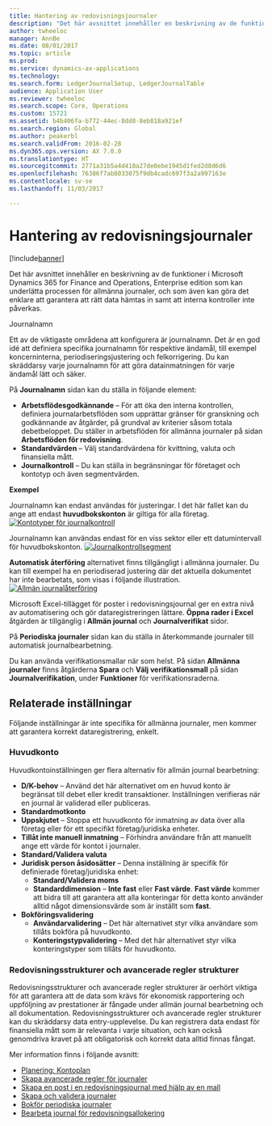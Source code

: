 ```yaml
---
title: Hantering av redovisningsjournaler
description: "Det här avsnittet innehåller en beskrivning av de funktioner i Microsoft Dynamics 365 for Finance and Operations, Enterprise edition som kan underlätta processen för allmänna journaler, och som även kan göra det enklare att garantera att rätt data hämtas in samt att interna kontroller inte påverkas."
author: twheeloc
manager: AnnBe
ms.date: 08/01/2017
ms.topic: article
ms.prod: 
ms.service: dynamics-ax-applications
ms.technology: 
ms.search.form: LedgerJournalSetup, LedgerJournalTable
audience: Application User
ms.reviewer: twheeloc
ms.search.scope: Core, Operations
ms.custom: 15721
ms.assetid: b4b406fa-b772-44ec-8dd8-8eb818a921ef
ms.search.region: Global
ms.author: peakerbl
ms.search.validFrom: 2016-02-28
ms.dyn365.ops.version: AX 7.0.0
ms.translationtype: HT
ms.sourcegitcommit: 2771a31b5a4d418a27de0ebe1945d1fed2d8d6d6
ms.openlocfilehash: 76386f7ab8033075f9db4cadc697f3a2a997163e
ms.contentlocale: sv-se
ms.lasthandoff: 11/03/2017

---
```


# <a name="general-journal-processing"></a>Hantering av redovisningsjournaler

[!include[banner](../includes/banner.md)]


Det här avsnittet innehåller en beskrivning av de funktioner i Microsoft Dynamics 365 for Finance and Operations, Enterprise edition som kan underlätta processen för allmänna journaler, och som även kan göra det enklare att garantera att rätt data hämtas in samt att interna kontroller inte påverkas.  

Journalnamn

Ett av de viktigaste områdena att konfigurera är journalnamn. Det är en god idé att definiera specifika journalnamn för respektive ändamål, till exempel koncerninterna, periodiseringsjustering och felkorrigering. Du kan skräddarsy varje journalnamn för att göra datainmatningen för varje ändamål lätt och säker. 

På **Journalnamn** sidan kan du ställa in följande element:

-   **Arbetsflödesgodkännande** – För att öka den interna kontrollen, definiera journalarbetsflöden som upprättar gränser för granskning och godkännande av åtgärder, på grundval av kriterier såsom totala debetbeloppet. Du ställer in arbetsflöden för allmänna journaler på sidan **Arbetsflöden för redovisning**.
-   **Standardvärden** – Välj standardvärdena för kvittning, valuta och finansiella mått.
-   **Journalkontroll** – Du kan ställa in begränsningar för företaget och kontotyp och även segmentvärden. 

**Exempel**

Journalnamn kan endast användas för justeringar. I det här fallet kan du ange att endast **huvudbokskonton** är giltiga för alla företag. [![Kontotyper för journalkontroll](./media/journal-control-account-types1.png)](./media/journal-control-account-types1.png)

Journalnamn kan användas endast för en viss sektor eller ett datumintervall för huvudbokskonton. [![Journalkontrollsegment](./media/journal-control-segment1.png)](./media/journal-control-segment1.png)

**Automatisk återföring** alternativet finns tillgängligt i allmänna journaler. Du kan till exempel ha en periodiserad justering där det aktuella dokumentet har inte bearbetats, som visas i följande illustration.
[![Allmän journalåterföring](./media/general-journal-reversing1.png)](./media/general-journal-reversing1.png) 

Microsoft Excel-tillägget för poster i redovisningsjournal ger en extra nivå av automatisering och gör dataregistreringen lättare. **Öppna rader i Excel** åtgärden är tillgänglig i **Allmän journal** och **Journalverifikat** sidor. 

På **Periodiska journaler** sidan kan du ställa in återkommande journaler till automatisk journalbearbetning. 

Du kan använda verifikationsmallar när som helst. På sidan **Allmänna journaler** finns åtgärderna **Spara** och **Välj verifikationsmall** på sidan **Journalverifikation**, under **Funktioner** för verifikationsraderna.

## <a name="related-setup"></a>Relaterade inställningar
Följande inställningar är inte specifika för allmänna journaler, men kommer att garantera korrekt dataregistrering, enkelt.

### <a name="main-account"></a>Huvudkonto

Huvudkontoinställningen ger flera alternativ för allmän journal bearbetning:

-   **D/K-behov** – Använd det här alternativet om en huvud konto är begränsat till debet eller kredit transaktioner. Inställningen verifieras när en journal är validerad eller publiceras.
-   **Standardmotkonto**
-   **Uppskjutet** – Stoppa ett huvudkonto för inmatning av data över alla företag eller för ett specifikt företag/juridiska enheter.
-   **Tillåt inte manuell inmatning** – Förhindra användare från att manuellt ange ett värde för kontot i journaler.
-   **Standard/Validera valuta**
-   **Juridisk person åsidosätter** – Denna inställning är specifik för definierade företag/juridiska enhet:
    -   **Standard/Validera moms**
    -   **Standarddimension** – **Inte fast** eller **Fast värde**. **Fast värde** kommer att bidra till att garantera att alla konteringar för detta konto använder alltid något dimensionsvärde som är inställt som **fast**.
-   **Bokföringsvalidering**
    -   **Användarvalidering** – Det här alternativet styr vilka användare som tillåts bokföra på huvudkonto.
    -   **Konteringstypvalidering** – Med det här alternativet styr vilka konteringstyper som tillåts för huvudkonto.

### <a name="accounting-structures-and-advanced-rules-structures"></a>Redovisningsstrukturer och avancerade regler strukturer

Redovisningsstrukturer och avancerade regler strukturer är oerhört viktiga för att garantera att de data som krävs för ekonomisk rapportering och uppföljning av prestationer är fångade under allmän journal bearbetning och all dokumentation. Redovisningsstrukturer och avancerade regler strukturer kan du skräddarsy data entry-upplevelse. Du kan registrera data endast för finansiella mått som är relevanta i varje situation, och kan också genomdriva kravet på att obligatorisk och korrekt data alltid finnas fångat.

Mer information finns i följande avsnitt:
- [Planering: Kontoplan](plan-chart-of-accounts.md) 
- [Skapa avancerade regler för journaler](tasks/create-advanced-rules-journals.md)
- [Skapa en post i en redovisningsjournal med hjälp av en mall](tasks/create-journal-entry-template.md)
- [Skapa och validera journaler](tasks/create-validate-journals.md)
- [Bokför periodiska journaler](tasks/post-periodic-journals.md)
- [Bearbeta journal för redovisningsallokering](tasks/process-ledger-allocation-journal.md)



